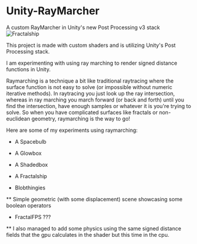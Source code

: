 # Unity-RayMarcher
 A custom RayMarcher in Unity's new Post Processing v3 stack
 ![Fractalship](https://i.imgur.com/n6mEKTM.png)
 
 This project is made with custom shaders and is utilizing Unity's Post Processing stack.
 
 I am experimenting with using ray marching to render signed distance functions in Unity.
 
 Raymarching is a technique a bit like traditional raytracing where the surface function is not easy to solve (or impossible without numeric iterative methods). In raytracing you   just look up the ray intersection, whereas in ray marching you march forward (or back and forth) until you find the intersection, have enough samples or whatever it is you're trying to solve. So when you have complicated surfaces like fractals or non-euclidean geometry, raymarching is the way to go!
 
Here are some of my experiments using raymarching:

 - A Spacebulb
 
 - A Glowbox
 
 - A Shadedbox
 
 - A Fractalship
 
 - Blobthingies
 
 ** Simple geometric (with some displacement) scene showcasing some boolean operators
 
 - FractalFPS ???
 
 ** I also managed to add some physics using the same signed distance fields that the gpu calculates in the shader but this time in the cpu.
 
